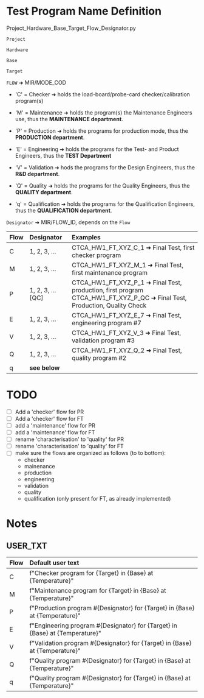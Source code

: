 # Test Program Name Definition

Project_Hardware_Base_Target_Flow_Designator.py

`Project`

`Hardware`

`Base`

`Target`

`FLOW` ➜ MIR/MODE_COD
  - 'C' = Checker ➜ holds the load-board/probe-card checker/calibration program(s)
    
  - 'M' = Maintenance ➜ holds the program(s) the Maintenance Engineers use, thus the **MAINTENANCE department**.

  - 'P' = Production ➜ holds the programs for production mode, thus the **PRODUCTION department**.
    
  - 'E' = Engineering ➜ holds the programs for the Test- and Product Engineers, thus the **TEST Department**
  
  - 'V' = Validation ➜ hods the programs for the Design Engineers, thus the **R&D department**.
  
  - 'Q' = Quality ➜ holds the programs for the Quality Engineers, thus the **QUALITY department**.
  
  - 'q' = Qualification ➜ holds the programs for the Qualification Engineers, thus the **QUALIFICATION department**.
  
`Designator` ➜ MIR/FLOW_ID, depends on the `Flow`

  | Flow | Designator       | Examples  |
  |:-----|:-----------------|:------------|
  | C    | 1, 2, 3, ...     | CTCA_HW1_FT_XYZ_C_1 ➜ Final Test, first checker program |
  | M    | 1, 2, 3, ...     | CTCA_HW1_FT_XYZ_M_1 ➜ Final Test, first maintenance program |
  | P    | 1, 2, 3, ... [QC]| CTCA_HW1_FT_XYZ_P_1 ➜ Final Test, production, first program<br> CTCA_HW1_FT_XYZ_P_QC ➜ Final Test, Production, Quality Check |
  | E    | 1, 2, 3, ...     | CTCA_HW1_FT_XYZ_E_7 ➜ Final Test, engineering program #7 |
  | V    | 1, 2, 3, ...     | CTCA_HW1_FT_XYZ_V_3 ➜ Final Test, validation program #3 |
  | Q    | 1, 2, 3, ...     | CTCA_HW1_FT_XYZ_Q_2 ➜ Final Test, quality program #2 |
  | q    | **see below**    |                                                        |



# TODO

  - [ ] Add a 'checker' flow for PR
  - [ ] Add a 'checker' flow for FT
  - [ ] add a 'maintenance' flow for PR
  - [ ] add a 'maintenance' flow for FT
  - [ ] rename 'characterisation' to 'quality' for PR
  - [ ] rename 'characterisation' to 'quality' for FT
  - [ ] make sure the flows are organized as follows (to to bottom):
    - checker
    - mainenance
    - production
    - engineering
    - validation
    - quality
    - qualification (only present for FT, as already implemented)

# Notes

## USER_TXT

  | Flow | Default user text |
  |:-----|:------------------|
  | C    | f"Checker program for {Target} in {Base} at {Temperature}" |
  | M    | f"Maintenance program for {Target} in {Base} at {Temperature}" |
  | P    | f"Production program #{Designator} for {Target} in {Base} at {Temperature}" |
  | E    | f"Engineering program #{Designator} for {Target} in {Base} at {Temperature}" |
  | V    | f"Validation program #{Designator} for {Target} in {Base} at {Temperature}" |
  | Q    | f"Quality program #{Designator} for {Target} in {Base} at {Temperature}" |
  | q    | f"Quality program #{Designator} for {Target} in {Base} at {Temperature}" |
  
